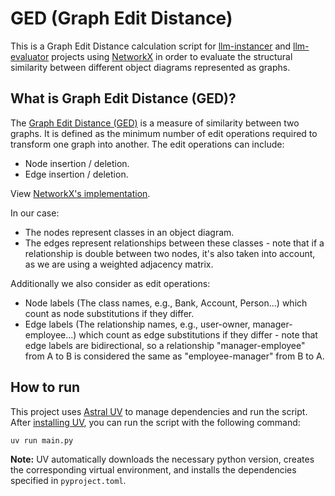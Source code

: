 # GED (Graph Edit Distance)

This is a Graph Edit Distance calculation script for [llm-instancer](https://github.com/a-coman/llm-instancer/) and [llm-evaluator](https://github.com/a-coman/llm-evaluator/) projects using [NetworkX](https://networkx.org/) in order to evaluate the structural similarity between different object diagrams represented as graphs.

## What is Graph Edit Distance (GED)?
The [Graph Edit Distance (GED)](https://en.wikipedia.org/wiki/Graph_edit_distance) is a measure of similarity between two graphs. It is defined as the minimum number of edit operations required to transform one graph into another. The edit operations can include:
- Node insertion / deletion.
- Edge insertion / deletion.

View [NetworkX's implementation](https://networkx.org/documentation/stable/reference/algorithms/generated/networkx.algorithms.similarity.graph_edit_distance.html).

In our case:
- The nodes represent classes in an object diagram.
- The edges represent relationships between these classes - note that if a relationship is double between two nodes, it's also taken into account, as we are using a weighted adjacency matrix.

Additionally we also consider as edit operations:
- Node labels (The class names, e.g., Bank, Account, Person...) which count as node substitutions if they differ.
- Edge labels (The relationship names, e.g., user-owner, manager-employee...) which count as edge substitutions if they differ - note that edge labels are bidirectional, so a relationship "manager-employee" from A to B is considered the same as "employee-manager" from B to A.

## How to run
This project uses [Astral UV](https://docs.astral.sh/uv/) to manage dependencies and run the script. After [installing UV](https://docs.astral.sh/uv/getting-started/installation/), you can run the script with the following command:
```bash
uv run main.py
```
**Note:** UV automatically downloads the necessary python version, creates the corresponding virtual environment, and installs the dependencies specified in `pyproject.toml`.

